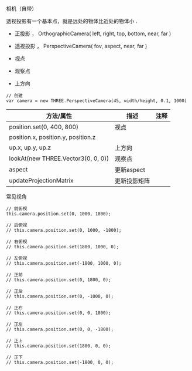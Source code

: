 相机（自带）

 透视投影有一个基本点，就是远处的物体比近处的物体小 .

- 正投影 ，  OrthographicCamera( left, right, top, bottom, near, far ) 
- 透视投影 ，  PerspectiveCamera( fov, aspect, near, far ) 

- 视点

- 观察点

- 上方向

```
// 创建
var camera = new THREE.PerspectiveCamera(45, width/height, 0.1, 1000)
```





| 方法/属性                          | 描述         | 注释 |
| ---------------------------------- | ------------ | ---- |
| position.set(0, 400, 800)          | 视点         |      |
| position.x, position.y, position.z |              |      |
| up.x,  up.y,  up.z                 | 上方向       |      |
| lookAt(new THREE.Vector3(0, 0, 0)) | 观察点       |      |
| aspect                             | 更新aspect   |      |
| updateProjectionMatrix             | 更新投影矩阵 |      |



常见视角



```
// 前俯视
this.camera.position.set(0, 1000, 1800); 

// 后俯视
// this.camera.position.set(0, 1000, -1800);

// 右俯视
// this.camera.position.set(1800, 1000, 0);

// 左俯视
// this.camera.position.set(-1800, 1000, 0);

// 正前
// this.camera.position.set(0, 1800, 0);

// 正后
// this.camera.position.set(0, -1000, 0);

// 正右
// this.camera.position.set(0, 0, 1800);

// 正左
// this.camera.position.set(0, 0, -1800);

// 正上
// this.camera.position.set(1800, 0, 0);

// 正下
// this.camera.position.set(-1800, 0, 0);
```

